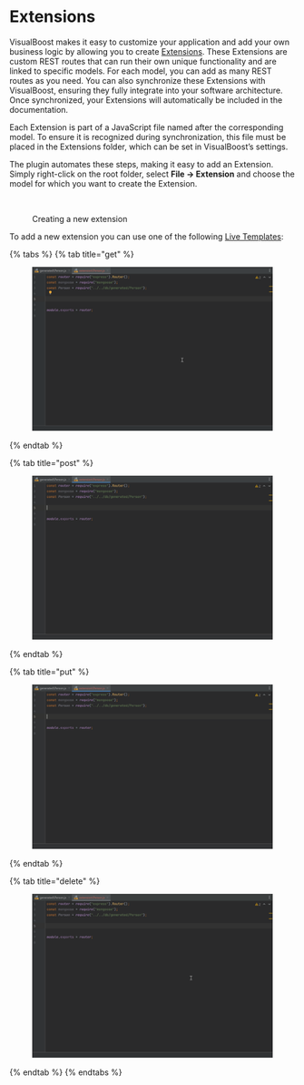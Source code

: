 # Extensions

VisualBoost makes it easy to customize your application and add your own business logic by allowing you to create [Extensions](../model-editor/model/functions/extension.md). These Extensions are custom REST routes that can run their own unique functionality and are linked to specific models. For each model, you can add as many REST routes as you need. You can also synchronize these Extensions with VisualBoost, ensuring they fully integrate into your software architecture. Once synchronized, your Extensions will automatically be included in the documentation.&#x20;

Each Extension is part of a JavaScript file named after the corresponding model. To ensure it is recognized during synchronization, this file must be placed in the Extensions folder, which can be set in VisualBoost’s settings.&#x20;

The plugin automates these steps, making it easy to add an Extension. Simply right-click on the root folder, select **File -> Extension** and choose the model for which you want to create the Extension.

<figure><img src="../.gitbook/assets/add_extension.gif" alt=""><figcaption><p>Creating a new extension</p></figcaption></figure>

To add a new extension you can use one of the following [Live Templates](https://www.jetbrains.com/help/webstorm/using-live-templates.html#live\_templates\_types):&#x20;

{% tabs %}
{% tab title="get" %}
<figure><img src="../.gitbook/assets/add_extension_get.gif" alt=""><figcaption></figcaption></figure>
{% endtab %}

{% tab title="post" %}
<figure><img src="../.gitbook/assets/add_extension_post.gif" alt=""><figcaption></figcaption></figure>
{% endtab %}

{% tab title="put" %}
<figure><img src="../.gitbook/assets/add_extension_put.gif" alt=""><figcaption></figcaption></figure>
{% endtab %}

{% tab title="delete" %}
<figure><img src="../.gitbook/assets/add_extension_delete.gif" alt=""><figcaption></figcaption></figure>
{% endtab %}
{% endtabs %}
